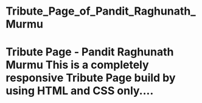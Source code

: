 # Tribute_Page_of_Pandit_Raghunath_Murmu
# Tribute Page - Pandit Raghunath Murmu  This is a completely responsive Tribute Page build by using HTML and CSS only....
